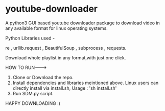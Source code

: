 # youtube-downloader

A python3 GUI based youtube downloader package to download video in any available format for linux operating systems.

Python Libraries used -

re , urllib.request , BeautifulSoup , subprocess , requests. 

Download whole playlist in any format,with just one click.


HOW TO RUN--->
1. Clone or Download the repo.
2. Install dependencies and libraries meintioned above. Linux users can directly install via install.sh, Usage : 'sh install.sh'
3. Run SDM.py script.

HAPPY DOWNLOADING :) 
